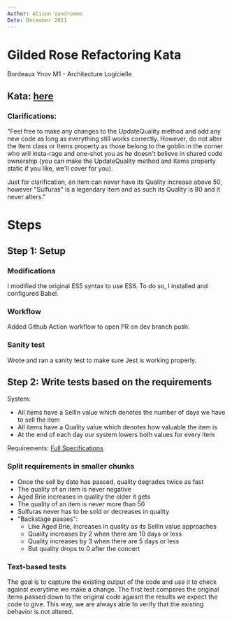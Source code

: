 ```yaml
---
Author: Alison Vandromme 
Date: December 2021
---
```


# Gilded Rose Refactoring Kata

Bordeaux Ynov M1 - Architecture Logicielle

## Kata: [here](https://github.com/emilybache/GildedRose-Refactoring-Kata)

### Clarifications: 

"Feel free to make any changes to the UpdateQuality method and add any new code as long as everything
still works correctly. However, do not alter the Item class or Items property as those belong to the
goblin in the corner who will insta-rage and one-shot you as he doesn't believe in shared code
ownership (you can make the UpdateQuality method and Items property static if you like, we'll cover
for you).

Just for clarification, an item can never have its Quality increase above 50, however "Sulfuras" is a
legendary item and as such its Quality is 80 and it never alters."

# Steps

## Step 1: Setup

### Modifications 

I modified the original ES5 syntax to use ES6.
To do so, I installed and configured Babel.

### Workflow

Added Github Action workflow to open PR on dev branch push.

### Sanity test

Wrote and ran a sanity test to make sure Jest is working properly.

## Step 2: Write tests based on the requirements

System: 
- All items have a SellIn value which denotes the number of days we have to sell the item
- All items have a Quality value which denotes how valuable the item is
- At the end of each day our system lowers both values for every item

Requirements: [Full Specifications](https://github.com/emilybache/GildedRose-Refactoring-Kata/blob/main/GildedRoseRequirements.txt)

### Split requirements in smaller chunks

- Once the sell by date has passed, quality degrades twice as fast
- The quality of an item is never negative
- Aged Brie increases in quality the older it gets
- The quality of an item is never more than 50
- Sulfuras never has to be sold or decreases in quality
- "Backstage passes": 
    - Like Aged Brie, increases in quality as its SellIn value approaches
	- Quality increases by 2 when there are 10 days or less
    - Quality increases by 3 when there are 5 days or less
	- But quality drops to 0 after the concert

### Text-based tests

The goal is to capture the existing output of the code and use it to check against everytime we make a change.
The first test compares the original items passed down to the original code agaisnt the results we expect the code to give. 
This way, we are always able to verify that the existing behavior is not altered.



